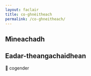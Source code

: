 ```yaml
---
layout: faclair
title: co-ghnèitheach
permalink: /co-ghneitheach/
---
```


## Mìneachadh

## Eadar-theangachaidhean

&#x1f3f4;&#xe0067;&#xe0062;&#xe0065;&#xe006e;&#xe0067;&#xe007f; cogender

